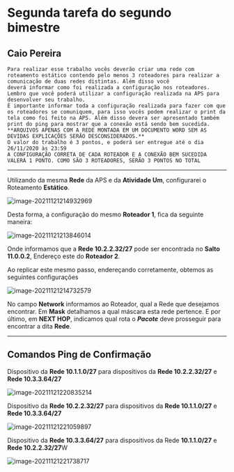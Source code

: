 # Segunda tarefa do segundo bimestre

## Caio Pereira

```
Para realizar esse trabalho vocês deverão criar uma rede com roteamento estático contendo pelo menos 3 roteadores para realizar a comunicação de duas redes distintas. Além disso você
deverá informar como foi realizada a configuração nos roteadores. Lembro que você poderá utilizar a configuração realizada na APS para desenvolver seu trabalho.
É importante informar toda a configuração realizada para fazer com que os roteadores se comuniquem, para isso vocês podem realizar o print da tela como foi feito na APS. Além disso devera ser apresentado também print do ping para mostrar que a conexão está sendo bem sucedida. 
**ARQUIVOS APENAS COM A REDE MONTADA EM UM DOCUMENTO WORD SEM AS DEVIDAS EXPLICAÇÕES SERÃO DESCONSIDERADOS.**
O valor do trabalho é 3 pontos, e poderá ser entregue até o dia 26/11/2020 às 23:59
A CONFIGURAÇÃO CORRETA DE CADA ROTEADOR E A CONEXÃO BEM SUCEDIDA VALERÁ 1 PONTO. COMO SÃO 3 ROTEADORES, SERÃO 3 PONTOS NO TOTAL
```

-------------

Utilizando da mesma **Rede** da APS e da **Atividade Um**, configurarei o Roteamento **Estático**.

![image-20211121214932969](C:\Users\4th\AppData\Roaming\Typora\typora-user-images\image-20211121214932969.png)

Desta forma, a configuração do mesmo **Roteador 1**, fica da seguinte maneira:

![image-20211121213846014](C:\Users\4th\AppData\Roaming\Typora\typora-user-images\image-20211121213846014.png)

Onde informamos que a **Rede 10.2.2.32/27** pode ser encontrada no **Salto 11.0.0.2**, Endereço este do **Roteador 2**.

Ao replicar este mesmo passo, endereçando corretamente, obtemos as seguintes configurações

![image-20211121214732579](C:\Users\4th\AppData\Roaming\Typora\typora-user-images\image-20211121214732579.png)

No campo **Network** informamos ao Roteador, qual a Rede que desejamos encontrar. Em **Mask** detalhamos a qual máscara esta rede pertence. E por último, em **NEXT HOP**, indicamos qual rota o ***Pacote*** deve prosseguir para encontrar a dita **Rede**.

----

## Comandos Ping de Confirmação

Dispositivo da **Rede 10.1.1.0/27** para dispositivos da **Rede 10.2.2.32/27** e **Rede 10.3.3.64/27**

![image-20211121220835214](C:\Users\4th\AppData\Roaming\Typora\typora-user-images\image-20211121220835214.png)

Dispositivo da **Rede 10.2.2.32/27** para dispositivos da **Rede 10.1.1.0/27** e **Rede 10.3.3.64/27**

![image-20211121221059897](C:\Users\4th\AppData\Roaming\Typora\typora-user-images\image-20211121221059897.png)

Dispositivo da **Rede 10.3.3.64/27** para dispositivos da Rede **10.1.1.0/27** e **Rede 10.2.2.32/27**W

![image-20211121221738717](C:\Users\4th\AppData\Roaming\Typora\typora-user-images\image-20211121221738717.png)
